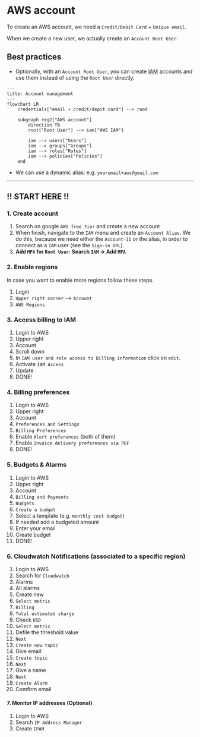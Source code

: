 # AWS account

To create an AWS account, we need a `Credit/Debit Card` + `Unique email`. 

When we create a new user, we actually create an `Account Root User`.

## Best practices
* Optionally, with an `Account Root User`, you can create [IAM](../services/iam.md) accounts and use them instead of using the `Root User` directly.

```mermaid
---
title: Account management
---
flowchart LR
    credentials["email + credit/depit card"] --> root

    subgraph reg2["AWS account"]
        direction TB
        root["Root User"] --> iam["AWS IAM"]

        iam --> users["Users"]
        iam --> groups["Groups"]
        iam --> roles["Roles"]
        iam --> policies["Policies"]
    end

```

* We can use a dynamic alias: e.g. `youremail+aws@gmail.com`

---
## !! START HERE !!

### 1. Create account
1. Search on google `AWS free tier` and create a new account
2. When finish, navigate to the `IAM` menu and create an `Account Alias`.
   We do this, because we need either the `Account-ID` or the alias, in order to 
   connect as a `IAM` user (see the `Sign-in URL`).
3. **Add `MFA` for `Root User`: Search `IAM` -> Add `MFA`**
    
### 2. Enable regions
In case you want to enable more regions follow these steps.
1. Login
2. `Upper right corner` --> `Account`
3. `AWS Regions`

### 3. Access billing to IAM
1. Login to AWS
2. Upper right
3. Account
4. Scroll down
5. In `IAM user and role access to Billing information` click on `edit`.
6. Activate `IAM Access`
7. Update
8. DONE!
   
### 4. Billing preferences
1. Login to AWS
2. Upper right
3. Account
4. `Preferences and Settings`
5. `Billing Preferences`
6. Enable `Alert preferences` (both of them)
7. Enable `Invoice delivery preferences via PDF`
8. DONE!
   

### 5. Budgets & Alarms
1. Login to AWS
2. Upper right
3. Account
4. `Billing and Payments`
5. `Budgets`
6. `Create a budget`
7. Select a template (e.g. `monthly cost budget`)
8. If needed add a budgeted amount 
9. Enter your email
10. Create budget
11. DONE!
    
### 6. Cloudwatch Notifications (associated to a specific region)
1. Login to AWS
2. Search for `Cloudwatch`
3. Alarms
4. All alarms
5. Create new
6. `Select metric`
7. `Billing`
8. `Total estimated charge`
9. Check `USD`
10. `Select metric`
11. Defile the threshold value
12. `Next`
13. `Create new topic`
14. Give email
15. `Create topic`
16. `Next`
17. Give a name
18. `Next`
19. `Create Alarm`
20. Comfirm email

#### 7. Monitor IP addresses (Optional)
1. Login to AWS
2. Search `IP Address Manager`
3. Create `IPAM`